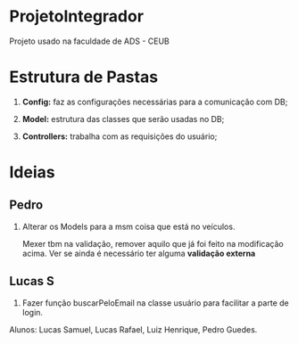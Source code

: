 # ProjetoIntegrador
Projeto usado na faculdade de ADS - CEUB

# Estrutura de Pastas
1. **Config:** faz as configurações necessárias para a comunicação com DB;

2. **Model:** estrutura das classes que serão usadas no DB;

3. **Controllers:** trabalha com as requisições do usuário;

# Ideias

## Pedro
1. Alterar os Models para a msm coisa que está no veículos.
    
    Mexer tbm na validação, remover aquilo que já foi feito na modificação acima. Ver se ainda é necessário ter alguma **validação externa**

## Lucas S
1. Fazer função buscarPeloEmail na classe usuário para facilitar a parte de login.

Alunos: Lucas Samuel, Lucas Rafael, Luiz Henrique, Pedro Guedes.